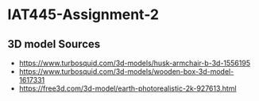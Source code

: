# IAT445-Assignment-2
## 3D model Sources
- https://www.turbosquid.com/3d-models/husk-armchair-b-3d-1556195
- https://www.turbosquid.com/3d-models/wooden-box-3d-model-1617331
- https://free3d.com/3d-model/earth-photorealistic-2k-927613.html
